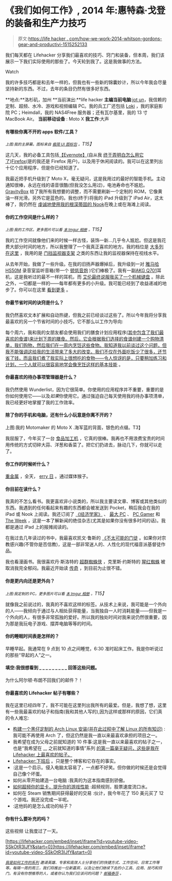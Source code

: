 # 《我们如何工作》, 2014 年:惠特森·戈登的装备和生产力技巧

> 原文:[https://life hacker . com/how-we-work-2014-whitson-gordons-gear-and-productivi-1515252133](https://lifehacker.com/how-we-work-2014-whitson-gordons-gear-and-productivi-1515252133)

我们每天都在 Lifehacker 分享我们最喜欢的技巧、窍门和装备，但本周，我们该展示一下我们实际使用的那些了。今天轮到我了。这是我做事的方法。

Watch

我的许多技巧都是和去年一样的，但我也有一些新的锦囊妙计，所以今年我会尽量坚持新的东西。不过，去年的条目仍然有很多好东西。

**地点:**洛杉矶，加州
**当前演出:**life hacker
**主编当前电脑**:[jot un](http://pcpartpicker.com/user/Gyroscope352/saved/2tx6)，我信赖的定制、超频、水冷、游戏和视频编辑 PC。我的兵工厂还包括 [Loki](http://pcpartpicker.com/user/Gyroscope352/saved/3EaO) ，我的家庭影院 PC；Heimdall，我的 NAS4Free 服务器；还有瓦尔基里，我的 13 寸 MacBook Air。
**当前移动设备** : Moto X
**我工作**:大声

#### 有哪些你离不开的 apps 软件/工具？

*<small>上图:我的主屏幕。图标来自</small>* [*<small>极简 UI 图标包</small>*](https://play.google.com/store/apps/details?id=com.launchertheme.kxnt.ui) *<small>。</small>T15】*

这几天，我的必备工具包括[【Evernote】](http://evernote.com/)(自从我 [终于弄明白怎么用它了](https://lifehacker.com/ive-been-using-evernote-all-wrong-heres-why-its-actual-5989980))[Firefox](https://www.mozilla.org/en-US/firefox)(是的我还是 Firefox 用户)，以及用于休闲阅读的。我可以在这里列出十亿个应用程序，但是你已经知道了。

我最近把手机升级到了 Moto X，毫无疑问，这是我用过的最好的智能手机。主动通知很棒，永远在线的语音很酷(但我没怎么用过)，电池寿命也不尴尬。 [GravityBox](https://lifehacker.com/gravitybox-adds-a-ton-of-tweaks-to-android-in-one-custo-1502250290) 给了我所有我想要的调整，而不需要刷新一个定制的 ROM，它像黄油一样光滑。另外它是蓝色的。我也(终于)将我的 iPad 升级到了 iPad Air，这太棒了，我仍然在 [虔诚地使用我的根深蒂固的 Nook](http://lifehacker.com/turn-your-rooted-nook-into-the-ultimate-ereader-with-th-5926798)在晚上或在海滩上阅读。

#### 你的工作空间是什么样的？

*<small>上图:我的工作区。更多图片可以看</small>* [*<small>本 Imgur 相册</small>*](http://imgur.com/a/i0vlS) *<small>。</small>T15】*

我的工作空间就像他们来的时候一样古怪，装饰一新...几乎令人尴尬。但这是我花费大部分时间的地方，所以我整理了一个我真正喜欢的地方。我的档位是 [大多列在这里](http://pcpartpicker.com/user/Gyroscope352/saved/2tx6) ，我用的是 [门挡监视器支架](https://lifehacker.com/diy-tv-or-monitor-stand-from-door-stoppers-5159703) 之类的东西让我的监视器保持在视线水平。

从去年开始，我做了一些升级。在我的旧扬声器爆掉后，我升级到一对 [雅马哈 HS50M](http://usa.yamaha.com/products/music-production/speakers/hs_series/hs50m/?mode=model) 录音室监听音箱(带一个 [顿低音炮](http://www.parts-express.com/dayton-audio-sub-800-8-80-watt-powered-subwoofer--300-627) )它们棒极了。我有一副[AKG Q701](http://eu.akg.com/akg-product-detail_eu/q701blk.html)耳机，这是我听过的最不一样的耳机，而 [艾伦最终说服我买了一个机械键盘](https://lifehacker.com/how-to-choose-the-best-mechanical-keyboard-and-why-you-511140347) 。除此之外，一切都是一样的——每年都有更多的小升级。我可能已经到了收益递减的地步了。你可以在这里 [看到更多](http://lifehacker.com/whew-this-came-at-the-perfect-time-been-upgrading-my-1069104642) 。

#### 你最节省时间的诀窍是什么？

我仍然喜欢文本扩展和自动热键，但我之前已经谈过这些了。所以今年我将分享我最喜欢的另一个节省时间的小技巧，它不那么以工作为导向:

每个周六，我和我的女朋友都会使用我们的膳食计划应用程序[(其中包含了我们最喜欢的食谱)来计划下周的膳食。然后，它会根据我们选择的食谱创建一个购物清单，我们购物，然后我们在一周内烹饪这些食物。我知道我以前谈过这个问题，但我不能强调这给我的生活带来了多大的改变。我们不仅在外面吃饭少了很多，还节省了钱，而且我们煮了我实际上很想吃的食物——](https://lifehacker.com/how-to-plan-your-weekly-meals-stress-free-30791921)[令人惊讶的是，只要稍加练习和计划，一个人就可以很容易地学会像烹饪这样的基本技能](http://lifehacker.com/how-i-tackled-three-skills-i-never-thought-id-learn-1513489403) 。

#### 你最喜欢的待办事项管理器是什么？

我仍然使用 Wunderlist，因为它很简单。你使用的应用程序并不重要，重要的是你如何使用它——以及*如果*你使用它。通过强迫自己每天使用我的待办事项清单，我已经更好地掌握了我的工作效率。

#### 除了你的手机和电脑，还有什么小玩意是你离不开的？

上图:我的 Motomaker 的 Moto X .海军蓝的背面，银色的点缀。T3】

我屈服了，今年买了一台 [食品加工机](http://www.amazon.com/Cuisinart-DLC-10S-Classic-7-Cup-Processor/dp/B00004S9EM?asc_campaign=InlineText&asc_refurl=https://lifehacker.com/how-we-work-2014-whitson-gordons-gear-and-productivi-1515252133&asc_source=&tag=kinjalifehackerlink-20) ，它真的很棒。我再也不用浪费宝贵的时间用传统的方式切碎大蒜、洋葱和香菜了。把它们扔进去，脉动几下，你就可以走了。

#### 你工作的时候听什么？

[重金属](http://www.youtube.com/watch?v=plrO8-DBKS8) ，全天， [erry 日](http://www.youtube.com/watch?v=80ml_O1iPAE) 。通过媒体猴子。

#### 你目前在读什么？

我真的不怎么看书。我更喜欢非小说类的，所以我主要读文章、博客或其他类似的东西。我遇到的任何看起来有趣的东西都会被发送到 Pocket，稍后我会在我的 iPad 或 Nook 上阅读。我还订阅了 [《经济学家》](http://www.economist.com/) 、 [最大 PC](http://www.maximumpc.com/) 、 [PC Gamer](http://www.pcgamer.com/) 和 [The Week](http://theweek.com/) ，这是一本了解新闻的绝佳杂志(尤其是如果你没有很多时间的话)。我都是通过 iPad 上的报摊阅读的。

在我过去几年读过的书中，我最喜欢凯文·鲁斯的 [《不太可能的门徒](http://www.amazon.com/The-Unlikely-Disciple-Semester-University/dp/0446178438?asc_campaign=InlineText&asc_refurl=https://lifehacker.com/how-we-work-2014-whitson-gordons-gear-and-productivi-1515252133&asc_source=&tag=kinjalifehackerlink-20) 。如果你对宗教感兴趣(不管你是否信教)，这是一部非常迷人的、人性化的现代福音派基督徒作品。

我也看漫画书。我很喜欢丹·斯洛特的 [超群蜘蛛侠](http://en.wikipedia.org/wiki/The_Superior_Spider-Man) ，克里斯·约斯特的 [猩红蜘蛛](http://en.wikipedia.org/wiki/Scarlet_Spider_%28comic_book%29#Volume_2) 被取消我完全郁闷。我最近开始读 [传奇](http://en.wikipedia.org/wiki/Saga_%28comic_book%29) ，到目前为止很不错。

#### 你是更内向还是更外向？

*<small>上图:我定制的 PC。更多图片可以看</small>* [*<small>本 Imgur 相册</small>*](http://imgur.com/a/actZr) *<small>。</small>T15】*

就像我之前说过的，我真的不喜欢这样的标签。从技术上来说，我可能是一个外向的人——我倾向于通过与人相处获得能量，当我独自一人时消耗能量——但我是一个外向的人，有很多非常孤独的爱好。所以我的独处时间对我来说仍然很重要，因为那是我玩电子游戏、摆弄电脑等等的时间。

#### 你的睡眠时间表是怎样的？

早睡早起。我通常在 9 点到 10 点之间睡觉，6:30 准时起床工作。我是你听说过的那些“早起的人”之一。

#### 填空:我很想看到 _ _ _ _ _ _ _ _ _ 回答这些问题。

为什么阿尔顿·布朗不回我们的邮件？！

#### 你最喜欢的 Lifehacker 帖子有哪些？

我在这里已经四年了，我不可能在这里列出我所有的最爱。但是，我想了想，这里有一些我最喜欢的帖子和指南(我和其他人写的),因为这样或那样的原因，它们真的令人难忘:

*   [构建一个黑仔定制的 Arch Linux 安装(并在此过程中了解 Linux 的所有知识)](http://lifehacker.com/build-a-killer-customized-arch-linux-installation-and-5680453) :我可能不再使用 Arch 了，但这仍然是我一直以来最喜欢承担的项目之一。
*   我希望在成为父母之前就知道的 10 件事:这是我一直以来最喜欢的帖子之一，也是“我希望在 __ 之前就知道的事情”系列 [的第一篇毫无疑问，这些是我在 Lifehacker 上最喜欢的帖子。](http://lifehacker.com/most-popular-longform-features-of-2013-1491780262)
*   [Lifehacker:下班后](http://afterhours.lifehacker.com/) 。只是整个博客和它存在的事实。
*   :这是一个启示。侵入电脑太容易了，一点都不好笑。但你做的时候还是会觉得自己像个坏蛋。
*   如何从零开始建造一台电脑 :我真的为这本指南感到骄傲。
*   [如何超频你的显卡，提升你的游戏性能](http://lifehacker.com/how-to-overclock-your-video-card-and-boost-your-gaming-30799346) :超频规则，股票速度流口水。
*   如何在 Steam 销售期间获得最好的交易 :伙计，我今年花了 150 美元买了 12 个游戏。我还没完成一半呢。
*   :这他妈的是怎么成功的帖子？

#### 你有什么要补充的吗？

这些视频 让我度过了一天。

 [https://lifehacker.com/embed/inset/iframe?id=youtube-video-SSkOtR3IJfY&start=0](https://lifehacker.com/embed/inset/iframe?id=youtube-video-SSkOtR3IJfY&start=0) 

<small></small>*[<small>*我是如何工作的系列*</small>](http://lifehacker.com/how-i-work/) <small>*邀请英雄、专家和高效人士分享他们的快捷方式、工作空间、日常工作等等。每隔一周的周三，我们将推出一位新嘉宾，以及让他们继续下去的小工具、应用、技巧和窍门。有没有你想推荐的人，或者你认为我们应该问的问题？*</small> [<small>*邮箱泰莎*</small>](https://mail.google.com/mail/?view=cm&fs=1&tf=1&to=tessa@lifehacker.com) <small>*。*</small>*